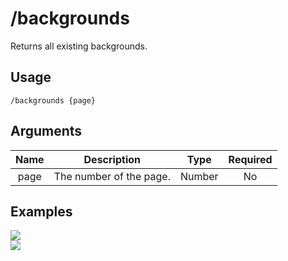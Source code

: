 # /backgrounds

Returns all existing backgrounds.

## Usage

```
/backgrounds {page}
```

## Arguments

| Name | Description             | Type   | Required |
| :--: | :---------------------: | :----: | :------: |
| page | The number of the page. | Number | No       |

## Examples

<img src="https://github.com/xNickyDev/Forkman/assets/111157596/70d54cfc-a68e-4e4a-8d83-9c1748744f86" class="rounded-corners">\
<img src="https://github.com/xNickyDev/Forkman/assets/111157596/077a6b9f-5f88-45d1-9bc1-411aaf2ad39d" class="rounded-corners">